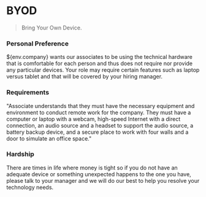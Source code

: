 # BYOD

> Bring Your Own Device.

### Personal Preference

${env.company} wants our associates to be using the technical hardware that is comfortable for each person and thus does not require nor provide any particular devices.  Your role may require certain features such as laptop versus tablet and that will be covered by your hiring manager.  

### Requirements

"Associate understands that they must have the necessary equipment and environment to conduct remote work for the company. They must have a computer or laptop with a webcam, high-speed Internet with a direct connection, an audio source and a headset to support the audio source, a battery backup device, and a secure place to work with four walls and a door to simulate an office space."

### Hardship

There are times in life where money is tight so if you do not have an adequate device or something unexpected happens to the one you have, please talk to your manager and we will do our best to help you resolve your technology needs. 

